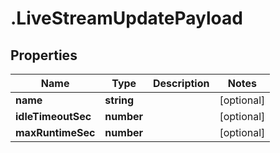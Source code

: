 # .LiveStreamUpdatePayload

## Properties

| Name         | Type          | Description   | Notes         |
| ------------ | ------------- | ------------- | ------------- |
| **name** | **string** |  | [optional]  |
| **idleTimeoutSec** | **number** |  | [optional]  |
| **maxRuntimeSec** | **number** |  | [optional]  |


